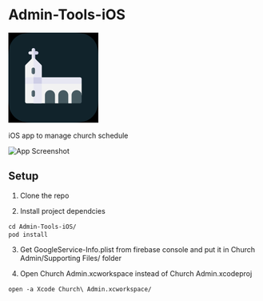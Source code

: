 # Admin-Tools-iOS

![App Screenshot](https://github.com/RoneyThomas/Admin-Tools-iOS/blob/master/Church%20Admin/Assets.xcassets/AppIcon.appiconset/icon_60pt@3x.png?raw=true)

iOS app to manage church schedule

![App Screenshot](https://raw.githubusercontent.com/RoneyThomas/Admin-Tools-iOS/master/Docs/Simulator%20Screen%20Shot%20-%20iPhone%20X%CA%80%20-%202019-07-13%20at%2016.57.22.png?token=AAQV4PCNUPTNIPWA72RZWQK5GOB6G)

## Setup

1) Clone the repo

2) Install project dependcies

```
cd Admin-Tools-iOS/
pod install
```

3) Get GoogleService-Info.plist from firebase console and put it in Church Admin/Supporting Files/ folder

4) Open Church Admin.xcworkspace instead of Church Admin.xcodeproj

```
open -a Xcode Church\ Admin.xcworkspace/
```

